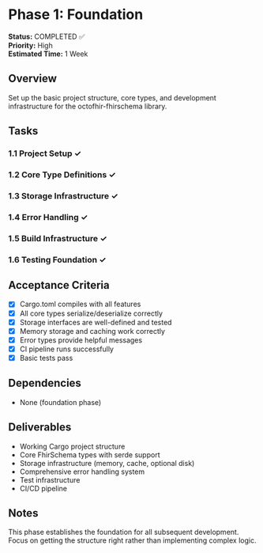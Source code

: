 # Phase 1: Foundation

**Status:** COMPLETED ✅  
**Priority:** High  
**Estimated Time:** 1 Week  

## Overview
Set up the basic project structure, core types, and development infrastructure for the octofhir-fhirschema library.

## Tasks

### 1.1 Project Setup ✓

### 1.2 Core Type Definitions ✓

### 1.3 Storage Infrastructure ✓

### 1.4 Error Handling ✓

### 1.5 Build Infrastructure ✓

### 1.6 Testing Foundation ✓

## Acceptance Criteria
- [x] Cargo.toml compiles with all features
- [x] All core types serialize/deserialize correctly
- [x] Storage interfaces are well-defined and tested
- [x] Memory storage and caching work correctly
- [x] Error types provide helpful messages
- [x] CI pipeline runs successfully
- [x] Basic tests pass

## Dependencies
- None (foundation phase)

## Deliverables
- Working Cargo project structure
- Core FhirSchema types with serde support
- Storage infrastructure (memory, cache, optional disk)
- Comprehensive error handling system
- Test infrastructure
- CI/CD pipeline

## Notes
This phase establishes the foundation for all subsequent development. Focus on getting the structure right rather than implementing complex logic.
